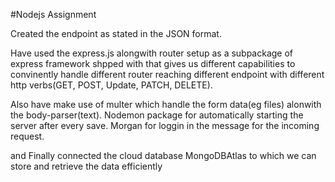 #Nodejs Assignment 

Created the endpoint as stated in the JSON format.

Have used the express.js alongwith router setup as a subpackage of express framework shpped with that gives us different capabilities to convinently handle different router reaching different endpoint with different http verbs(GET, POST, Update, PATCH, DELETE).

Also have make use of multer which handle the form data(eg files) alonwith the body-parser(text).
Nodemon package for automatically starting the server after every save.
Morgan for loggin in the message for the incoming request.

and Finally connected the cloud database MongoDBAtlas to which we can store and retrieve the data efficiently